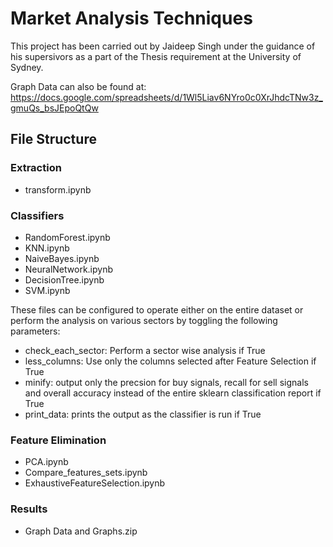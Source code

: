 # Market Analysis Techniques

This project has been carried out by Jaideep Singh under the guidance of his supersivors as a part of the Thesis requirement at the University of Sydney.

Graph Data can also be found at: https://docs.google.com/spreadsheets/d/1Wl5Liav6NYro0c0XrJhdcTNw3z_gmuQs_bsJEpoQtQw


## File Structure

### Extraction

* transform.ipynb

### Classifiers

* RandomForest.ipynb
* KNN.ipynb	
* NaiveBayes.ipynb	
* NeuralNetwork.ipynb	
* DecisionTree.ipynb
* SVM.ipynb	

These files can be configured to operate either on the entire dataset or perform the analysis on various sectors by toggling the following parameters:

* check_each_sector: Perform a sector wise analysis if True
* less_columns: Use only the columns selected after Feature Selection if True
* minify: output only the precsion for buy signals, recall for sell signals and overall accuracy instead of the entire sklearn classification report if True
* print_data: prints the output as the classifier is run if True

### Feature Elimination 
* PCA.ipynb
* Compare_features_sets.ipynb	
* ExhaustiveFeatureSelection.ipynb	

### Results
* Graph Data and Graphs.zip	




